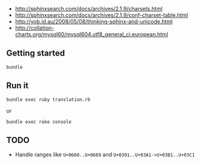 * http://sphinxsearch.com/docs/archives/2.1.9/charsets.html
* http://sphinxsearch.com/docs/archives/2.1.9/conf-charset-table.html
* http://yob.id.au/2008/05/08/thinking-sphinx-and-unicode.html
* http://collation-charts.org/mysql60/mysql604.utf8_general_ci.european.html

## Getting started

    bundle

## Run it

    bundle exec ruby translation.rb

or

    bundle exec rake console

## TODO

* Handle ranges like `U+0660..U+0669` and `U+0391..U+03A1->U+03B1..U+03C1`
